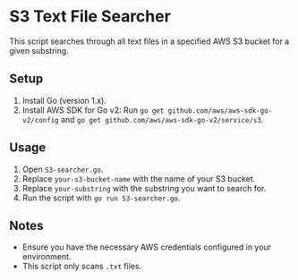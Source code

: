 # S3 Text File Searcher

This script searches through all text files in a specified AWS S3 bucket for a given substring.

## Setup

1. Install Go (version 1.x).
2. Install AWS SDK for Go v2: Run `go get github.com/aws/aws-sdk-go-v2/config` and `go get github.com/aws/aws-sdk-go-v2/service/s3`.

## Usage

1. Open `S3-searcher.go`.
2. Replace `your-s3-bucket-name` with the name of your S3 bucket.
3. Replace `your-substring` with the substring you want to search for.
4. Run the script with `go run S3-searcher.go`.

## Notes

- Ensure you have the necessary AWS credentials configured in your environment.
- This script only scans `.txt` files.
